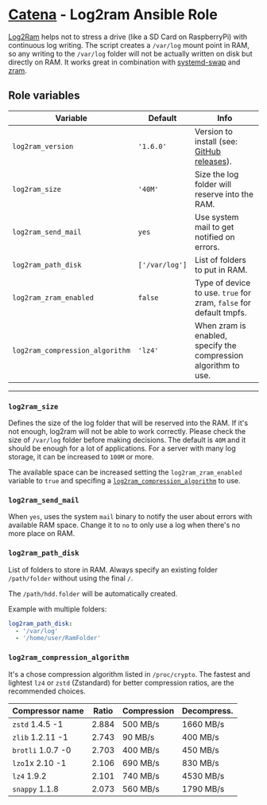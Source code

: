 # [Catena](https://github.com/alysoid/catena) - Log2ram Ansible Role

[Log2Ram](https://github.com/azlux/log2ram) helps not to stress a drive (like a SD Card on RaspberryPi) with continuous log writing. The script creates a `/var/log` mount point in RAM, so any writing to the `/var/log` folder will not be actually written on disk but directly on RAM. It works great in combination with [systemd-swap](https://github.com/Nefelim4ag/systemd-swap) and [zram](https://www.kernel.org/doc/Documentation/blockdev/zram.txt).

## Role variables

| Variable                        | Default        | Info
| ------------------------------- | -------------- | --------------------------
| `log2ram_version`               | `'1.6.0'`      | Version to install (see: [GitHub releases](https://github.com/azlux/log2ram/releases)).
| `log2ram_size`                  | `'40M'`        | Size the log folder will reserve into the RAM.
| `log2ram_send_mail`             | `yes`          | Use system mail to get notified on errors.
| `log2ram_path_disk`             | `['/var/log']` | List of folders to put in RAM.
| `log2ram_zram_enabled`          | `false`        | Type of device to use. `true` for zram, `false` for default tmpfs.
| `log2ram_compression_algorithm` | `'lz4'`        | When zram is enabled, specify the compression algorithm to use.

---

### `log2ram_size`

Defines the size of the log folder that will be reserved into the RAM. If it's not enough, log2ram will not be able to work correctly. Please check the size of `/var/log` folder before making decisions. The default is `40M` and it should be enough for a lot of applications. For a server with many log storage, it can be increased to `100M` or more.

The available space can be increased setting the `log2ram_zram_enabled` variable to `true` and specifing a [`log2ram_compression_algorithm`](#log2ram_compression_algorithm) to use.

### `log2ram_send_mail`

When `yes`, uses the system `mail` binary to notify the user about errors with available RAM space. Change it to `no` to only use a log when there's no more place on RAM.

### `log2ram_path_disk`

List of folders to store in RAM. Always specify an existing folder `/path/folder` without using the final `/`.

The `/path/hdd.folder` will be automatically created.

Example with multiple folders:

```yaml
log2ram_path_disk:
  - '/var/log'
  - '/home/user/RamFolder'
```

### `log2ram_compression_algorithm`

It's a chose compression algorithm listed in `/proc/crypto`. The fastest and lightest `lz4` or `zstd` (Zstandard) for better compression ratios, are the recommended choices.

| Compressor name     | Ratio | Compression | Decompress. |
|---------------------|-------|-------------|-------------|
| `zstd` 1.4.5 -1     | 2.884 | 500 MB/s    | 1660 MB/s   |
| `zlib` 1.2.11 -1    | 2.743 | 90 MB/s     | 400 MB/s    |
| `brotli` 1.0.7 -0   | 2.703 | 400 MB/s    | 450 MB/s    |
| `lzo`1x 2.10 -1     | 2.106 | 690 MB/s    | 830 MB/s    |
| `lz4` 1.9.2         | 2.101 | 740 MB/s    | 4530 MB/s   |
| `snappy` 1.1.8      | 2.073 | 560 MB/s    | 1790 MB/s   |
